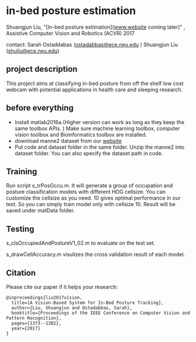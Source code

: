 # in-bed posture estimation 
Shuangjun Liu,  "[In-bed posture estimation](www.website coming later)" ,  Assistive Computer Vision and Robotics (ACVR) 2017 

contact: Sarah Ostaddabas (ostadabbas@ece.neu.edu )
Shuangjun Liu (shuliu@ece.neu.edu)

## project description
This project aims at classifying in-bed posture from off the shelf low cost webcam with potential applications in health care and sleeping research. 

## before everything 
- Install matlab2016a.(Higher version can work as long as they keep the same toolbox APIs. )
Make sure machine learning toolbox, computer vision toolbox and Bioinformatics toolbox are installed.
- download manne2 dataset from our [website](http://www.northeastern.edu/ostadabbas/2017/11/19/in-bed-general-posture-estimation/)
- Put code and dataset folder in the same folder. Unzip the manne2 into dataset folder. You can also specify the dataset path in code.


## Training
Run script s_trPosOccu.m. It will generate a group of occupation and posture classification models with different HOG cellsize. 
You can customize the cellsize as you need. 10 gives optimal performance in our test. So you can simply train model only with cellsize 10.
Result will be saved under matData folder. 

## Testing 
s_clsOccupiedAndPostureV1_02.m to evaluate on the test set. 

s_drawCellAccuracy.m visulizes the cross validation result of each model. 

## Citation
Please cite our paper if it helps your research:

	@inproceedings{liu2017vision,
	  title={A Vision-Based System for In-Bed Posture Tracking},
	  author={Liu, Shuangjun and Ostadabbas, Sarah},
	  booktitle={Proceedings of the IEEE Conference on Computer Vision and Pattern Recognition},
	  pages={1373--1382},
	  year={2017}
	}



